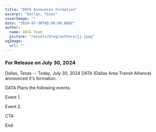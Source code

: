 ```yaml
---
title: "DATA Announces Formation"
excerpt: "Dallas, Texas"
coverImage: ""
date: "2024-07-30T05:00:00.000Z"
author:
  name: DATA Team
  picture: "/assets/blog/authors/jj.jpeg"
ogImage:
  url: ""
---
```


### For Release on July 30, 2024
Dallas, Texas -- Today, July 30, 2024 DATA (Dallas Area Transit Alliance) announced it's formation. 


DATA Plans the following events. 

Event 1. 

Event 2.


CTA 

End